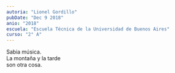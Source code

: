 ```yaml
---
autoria: "Lionel Gordillo"
pubDate: "Dec 9 2018"
anio: "2018"
escuela: "Escuela Técnica de la Universidad de Buenos Aires"
curso: "2° A"
---
```


Sabia música.\
La montaña y la tarde\
son otra cosa.
